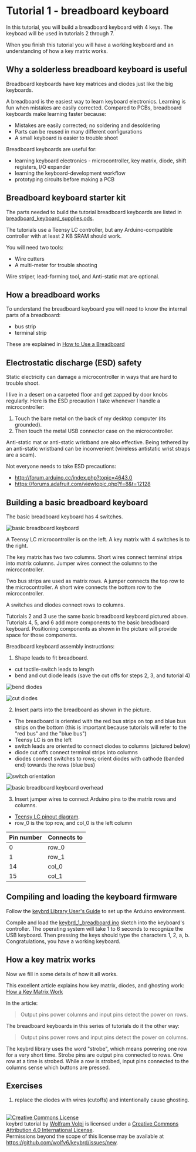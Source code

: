 Tutorial 1 - breadboard keyboard
================================
In this tutorial, you will build a breadboard keyboard with 4 keys.
The keyboad will be used in tutorials 2 through 7.

When you finish this tutorial you will have a working keyboard and an understanding of how a key matrix works.

Why a solderless breadboard keyboard is useful
----------------------------------------------
Breadboard keyboards have key matrices and diodes just like the big keyboards.

A breadboard is the easiest way to learn keyboard electronics.
Learning is fun when mistakes are easily corrected.
Compared to PCBs, breadboard keyboards make learning faster because:
* Mistakes are easily corrected; no soldering and desoldering
* Parts can be reused in many different configurations
* A small keyboard is easier to trouble shoot

Breadboard keyboards are useful for:
* learning keyboard electronics - microcontroller, key matrix, diode, shift registers, I/O expander
* learning the keyboard-development workflow
* prototyping circuits before making a PCB

Breadboard keyboard starter kit
-------------------------------
The parts needed to build the tutorial breadboard keyboards are listed in [breadboard_keyboard_supplies.ods](breadboard_keyboard_supplies.ods).

The tutorials use a Teensy LC controller, but any Arduino-compatible controller with at least 2 KB SRAM should work.

You will need two tools:
* Wire cutters
* A multi-meter for trouble shooting

Wire striper, lead-forming tool, and Anti-static mat are optional.

How a breadboard works
----------------------
To understand the breadboard keyboard you will need to know the internal parts of a breadboard:
* bus strip
* terminal strip

These are explained in [How to Use a Breadboard](https://learn.sparkfun.com/tutorials/how-to-use-a-breadboard)

Electrostatic discharge (ESD) safety
------------------------------------
Static electricity can damage a microcontroller in ways that are hard to trouble shoot.

I live in a desert on a carpeted floor and get zapped by door knobs regularly.
Here is the ESD precaution I take whenever I handle a microcontroller:

1. Touch the bare metal on the back of my desktop computer (its grounded).
2. Then touch the metal USB connector case on the microcontroller.

Anti-static mat or anti-static wristband are also effective.
Being tethered by an anti-static wristband can be inconvenient (wireless antistatic wrist straps are a scam).

Not everyone needs to take ESD precautions:
* http://forum.arduino.cc/index.php?topic=4643.0
* https://forums.adafruit.com/viewtopic.php?f=8&t=12128

Building a basic breadboard keyboard
------------------------------------
The basic breadboard keyboard has 4 switches.

![basic breadboard keyboard](keybrd_1_breadboard/basic_breadboard_keyboard_front.JPG "basic breadboard keyboard")

A Teensy LC microcontroller is on the left.
A key matrix with 4 switches is to the right.

The key matrix has two two columns.
Short wires connect terminal strips into matrix columns.
Jumper wires connect the columns to the microcontroller.

Two bus strips are used as matrix rows.
A jumper connects the top row to the microcontroller.
A short wire connects the bottom row to the microcontroller.

A switches and diodes connect rows to columns.

Tutorials 2 and 3 use the same basic breadboard keyboard pictured above.
Tutorials 4, 5, and 6 add more components to the basic breadboard keyboard.
Positioning components as shown in the picture will provide space for those components.

Breadboard keyboard assembly instructions:

1. Shape leads to fit breadboard.
  * cut tactile-switch leads to length
  * bend and cut diode leads (save the cut offs for steps 2, 3, and tutorial 4)

 ![bend diodes](keybrd_1_breadboard/diodes_bend_en_masse.JPG "bend diodes")

 ![cut diodes](keybrd_1_breadboard/diodes_cut.JPG "cut diodes")

2. Insert parts into the breadboard as shown in the picture.
  * The breadboard is oriented with the red bus strips on top and blue bus strips on the bottom
   (this is important because tutorials will refer to the "red bus" and the "blue bus")
  * Teensy LC is on the left
  * switch leads are oriented to connect diodes to columns (pictured below)
  * diode cut offs connect terminal strips into columns
  * diodes connect switches to rows; orient diodes with cathode (banded end) towards the rows (blue bus)

 ![switch orientation](keybrd_1_breadboard/switch_orientation.JPG "switch orientation")

 ![basic breadboard keyboard overhead](keybrd_1_breadboard/basic_breadboard_keyboard_overhead.JPG "basic breadboard keyboard overhead")

3. Insert jumper wires to connect Arduino pins to the matrix rows and columns.
  * [Teensy LC pinout diagram](https://www.pjrc.com/teensy/card6a_rev2.png).
  * row_0 is the top row, and col_0 is the left column

| Pin number | Connects to |
|------------|-------------|
|  0         | row_0       |
|  1         | row_1       |
| 14         | col_0       |
| 15         | col_1       |

Compiling and loading the keyboard firmware
-------------------------------------------
Follow the [keybrd Library User's Guide](../doc/keybrd_library_user_guide.md) to set up the Arduino environment.

Compile and load the [keybrd_1_breadboard.ino](/tutorials/keybrd_1_breadboard/keybrd_1_breadboard.ino) sketch into the keyboard's controller.
The operating system will take 1 to 6 seconds to recognize the USB keyboard.
Then pressing the keys should type the characters 1, 2, a, b.
Congratulations, you have a working keyboard.

How a key matrix works
----------------------
Now we fill in some details of how it all works.

This excellent article explains how key matrix, diodes, and ghosting work:
[How a Key Matrix Work](http://pcbheaven.com/wikipages/How_Key_Matrices_Works/)

In the article:

> Output pins power columns and input pins detect the power on rows.

The breadboard keyboards in this series of tutorials do it the other way:

> Output pins power rows and input pins detect the power on columns.

The keybrd library uses the word "strobe", which means powering one row for a very short time.
Strobe pins are output pins connected to rows.
One row at a time is strobed.
While a row is strobed, input pins connected to the columns sense which buttons are pressed.

Exercises
---------
1) replace the diodes with wires (cutoffs) and intentionally cause ghosting.

<br>
<a rel="license" href="https://creativecommons.org/licenses/by/4.0/"><img alt="Creative Commons License" style="border-width:0" src="https://licensebuttons.net/l/by/4.0/88x31.png" /></a><br /><span xmlns:dct="http://purl.org/dc/terms/" property="dct:title">keybrd tutorial</span> by <a xmlns:cc="https://creativecommons.org/ns" href="https://github.com/wolfv6/keybrd" property="cc:attributionName" rel="cc:attributionURL">Wolfram Volpi</a> is licensed under a <a rel="license" href="https://creativecommons.org/licenses/by/4.0/">Creative Commons Attribution 4.0 International License</a>.<br />Permissions beyond the scope of this license may be available at <a xmlns:cc="https://creativecommons.org/ns" href="https://github.com/wolfv6/keybrd/issues/new" rel="cc:morePermissions">https://github.com/wolfv6/keybrd/issues/new</a>.
